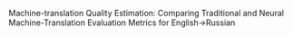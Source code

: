 Machine-translation Quality Estimation: Comparing Traditional and Neural Machine-Translation Evaluation Metrics for English→Russian




